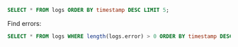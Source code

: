 
```sql
SELECT * FROM logs ORDER BY timestamp DESC LIMIT 5;
```

Find errors:
```sql
SELECT * FROM logs WHERE length(logs.error) > 0 ORDER BY timestamp DESC;
```